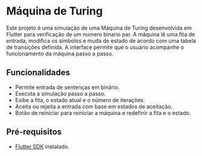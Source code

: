 # Máquina de Turing

Este projeto é uma simulação de uma Máquina de Turing desenvolvida em Flutter para verificação de um numero binario par.
A máquina lê uma fita de entrada, modifica os símbolos e muda de estado de acordo com uma tabela de transições definida.
A interface permite que o usuário acompanhe o funcionamento da máquina passo a passo.

## Funcionalidades

- Permite entrada de sentenças em binário.
- Executa a simulação passo a passo.
- Exibe a fita, o estado atual e o número de iterações.
- Aceita ou rejeita a entrada com base em estados de aceitação.
- Botão de reiniciar para reiniciar a máquina e redefinir a fita e o estado.

## Pré-requisitos

- [Flutter SDK](https://flutter.dev/docs/get-started/install) instalado.

